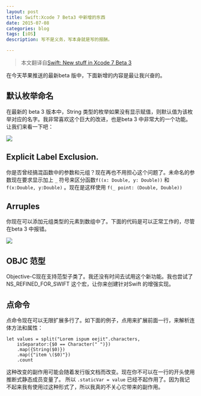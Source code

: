 ```yaml
---
layout: post
title: Swift:Xcode 7 Beta3 中新增的东西
date: 2015-07-08
categories: blog
tags: [iOS]
description: 写不是义务，写本身就是写的报酬。

---
```


> 本文翻译自[Swift: New stuff in Xcode 7 Beta 3][1]

在今天苹果推送的最新beta 版中，下面新增的内容是最让我兴奋的。

## 默认枚举命名

在最新的 beta 3 版本中，String 类型的枚举如果没有显示赋值，则默认值为该枚举对应的名字。我非常喜欢这个巨大的改进，也是beta 3 中非常大的一个功能。让我们来看一下吧：

![][2]

## Explicit Label Exclusion.

你是否曾经搞混函数中的参数和元组？现在再也不用担心这个问题了。未命名的参数现在要求显示加上 `_` 符号来区分函数`f((x: Double, y: Double))` 和 `f(x:Double, y:Double)` 。现在是这样使用 `f(_ point: (Double, Double))`

## Arruples

你现在可以添加元组类型的元素到数组中了。下面的代码是可以正常工作的，尽管在beta 3 中报错。

![][3]

## OBJC 范型

Objective-C现在支持范型子类了。我还没有时间去试用这个新功能。我也尝试了 NS_REFINED_FOR_SWIFT 这个宏，让你来创建针对Swift 的增强实现。

## 点命令

点命令现在可以无限扩展多行了。如下面的例子，点用来扩展前面一行，来解析连体方法和属性：

    let values = split("Lorem ispum eejit".characters,
        isSeparator:{$0 == Character(" ")})
        .map({String($0)})
        .map({"item \($0)"})
        .count


这种改变的副作用可能会随着发行版文档而改变。现在你不可以在一行的开头使用推断式静态成员变量了。 所以 `.staticVar = value` 已经不起作用了。因为我记不起来我有使用过这种形式了，所以我真的不关心它带来的副作用。

 [1]: http://ericasadun.com/2015/07/08/swift-new-stuff-in-xcode-7-beta-3/
 [2]: http://images0.cnblogs.com/blog2015/406864/201507/111424203934315.png
 [3]: http://images0.cnblogs.com/blog2015/406864/201507/111433235964296.png
